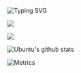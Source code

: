 <!-- <pre>
████████╗███████╗██████╗ ██████╗ ██╗   ██╗     ██████╗ ██████╗ ██████╗ ███████╗██╗  ██╗
╚══██╔══╝██╔════╝██╔══██╗██╔══██╗╚██╗ ██╔╝    ██╔════╝██╔═══██╗██╔══██╗██╔════╝╚██╗██╔╝
   ██║   █████╗  ██║  ██║██║  ██║ ╚████╔╝     ██║     ██║   ██║██║  ██║█████╗   ╚███╔╝ 
   ██║   ██╔══╝  ██║  ██║██║  ██║  ╚██╔╝      ██║     ██║   ██║██║  ██║██╔══╝   ██╔██╗ 
   ██║   ███████╗██████╔╝██████╔╝   ██║       ╚██████╗╚██████╔╝██████╔╝███████╗██╔╝ ██╗
   ╚═╝   ╚══════╝╚═════╝ ╚═════╝    ╚═╝        ╚═════╝ ╚═════╝ ╚═════╝ ╚══════╝╚═╝  ╚═╝
</pre> -->

![Typing SVG](https://readme-typing-svg.herokuapp.com/?color=f37072&size=38&center=true&vCenter=true&width=1000&lines=Hi,+I'm+Teddy;Teddy+Codex!;🧐)


<!-- <img align="left" alt="GIF" src="https://media.giphy.com/media/USV0ym3bVWQJJmNu3N/giphy.gif" /> -->


![](https://github-readme-streak-stats.herokuapp.com/?user=teddyCodex&theme=dark&hide_border=false)

![](https://github-readme-stats.vercel.app/api/top-langs/?username=teddyCodex&theme=dark&hide_border=false&include_all_commits=false&count_private=false&layout=compact)

![Ubuntu's github stats](https://github-readme-stats.vercel.app/api?username=teddyCodex&show_icons=true&hide_border=true&theme=dracula)

![Metrics](/github-metrics.svg)

